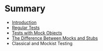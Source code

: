 # Summary

* [Introduction](README.md)
* [Regular Tests](chapter1.md)
* [Tests with Mock Objects](tests_with_mock_objects.md)
* [The Difference Between Mocks and Stubs](the_difference_between_mocks_and_stubs.md)
* Classical and Mockist Testing

